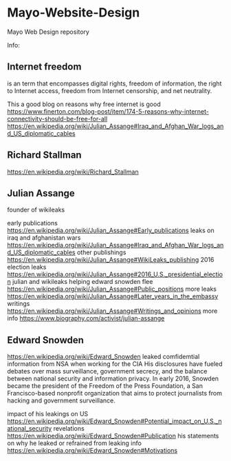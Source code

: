 # Mayo-Website-Design
Mayo Web Design repository

Info:

## Internet freedom 
is an term that encompasses digital rights, freedom of information, the right to Internet access, freedom from Internet censorship, and net neutrality.

This a good blog on reasons why free internet is good
https://www.finerton.com/blog-post/item/174-5-reasons-why-internet-connectivity-should-be-free-for-all
https://en.wikipedia.org/wiki/Julian_Assange#Iraq_and_Afghan_War_logs_and_US_diplomatic_cables
## Richard Stallman
https://en.wikipedia.org/wiki/Richard_Stallman


## Julian Assange
founder of wikileaks

early publications https://en.wikipedia.org/wiki/Julian_Assange#Early_publications
 leaks on iraq and afghanistan wars https://en.wikipedia.org/wiki/Julian_Assange#Iraq_and_Afghan_War_logs_and_US_diplomatic_cables
 other publishings https://en.wikipedia.org/wiki/Julian_Assange#WikiLeaks_publishing
 2016 election leaks https://en.wikipedia.org/wiki/Julian_Assange#2016_U.S._presidential_election
 julian and wikileaks helping edward snowden flee https://en.wikipedia.org/wiki/Julian_Assange#Public_positions
 more leaks https://en.wikipedia.org/wiki/Julian_Assange#Later_years_in_the_embassy
 writings https://en.wikipedia.org/wiki/Julian_Assange#Writings_and_opinions
 more info https://www.biography.com/activist/julian-assange
 
## Edward Snowden
https://en.wikipedia.org/wiki/Edward_Snowden
leaked comfidemtial information from NSA when working for the CIA
His disclosures have fueled debates over mass surveillance, government secrecy, and the balance between national security and information privacy.
In early 2016, Snowden became the president of the Freedom of the Press Foundation, a San Francisco-based nonprofit organization that aims to protect journalists from hacking and government surveillance.

impact of his leakings on US https://en.wikipedia.org/wiki/Edward_Snowden#Potential_impact_on_U.S._national_security
revelations https://en.wikipedia.org/wiki/Edward_Snowden#Publication
his statements on why he leaked or refrained from leaking info https://en.wikipedia.org/wiki/Edward_Snowden#Motivations
